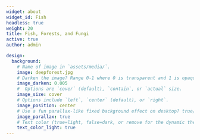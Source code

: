 ```yaml
---
widget: about
widget_id: Fish
headless: true
weight: 20
title: Fish, Forests, and Fungi
active: true
author: admin

design:
  background:
    # Name of image in `assets/media/`.
    image: deepforest.jpg
    # Darken the image? Range 0-1 where 0 is transparent and 1 is opaque.
    image_darken: 0.005
    #  Options are `cover` (default), `contain`, or `actual` size.
    image_size: cover
    # Options include `left`, `center` (default), or `right`.
    image_position: center
    # Use a fun parallax-like fixed background effect on desktop? true/false
    image_parallax: true
    # Text color (true=light, false=dark, or remove for the dynamic theme color).
    text_color_light: true
---
```


